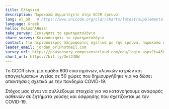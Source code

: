 ```yaml
---
title: Ελληνικά
description: Παρακαλώ συμμετέχετε στην GCCR έρευνα!
lang: el_GR   # https://www.unicode.org/cldr/charts/latest/supplemental/language_territory_information.html
language: Greek
hello: Καλωσήλθατε!
take_survey: Ξεκινήστε το ερωτηματολόγιο
share_survey: Κοινοποιήστε το ερωτηματολόγιο
contact: Για περισσότερες πληροφορίες σχετικά με την έρευνα, παρακαλώ επικοινωνήστε με τον Αναπληρωτή Καθηγητή ΩΡΛ ΑΠΘ, Κωνσταντινίδη Ιορδάνη
leader_email: jordan_orl@hotmail.com
survey_url: https://psusensory.compusensecloud.com/edu/login.aspx?t=450c7a3c-2452-48c6-a744-b29f0cbc3c13
short_url: https://bit.ly/3el240W
---
```

Το GCCR είναι μια ομάδα 600 επιστημόνων, κλινικών ιατρών και επαγγελματιών υγείας σε 50 χώρες που δημιουργήθηκε για να δώσει απαντήσεις σχετικά με την πανδημία COVID-19. 

Στόχος μας είναι να συλλέξουμε στοιχεία για να κατανοήσουμε αναφορές ασθενών σε ζητήματα γεύσης και όσφρησης που σχετίζονται με τον COVID-19.